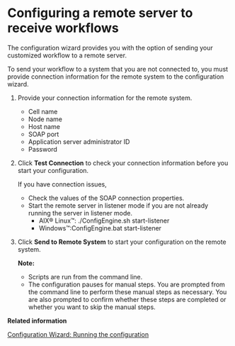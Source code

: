 # Configuring a remote server to receive workflows

The configuration wizard provides you with the option of sending your customized workflow to a remote server.

To send your workflow to a system that you are not connected to, you must provide connection information for the remote system to the configuration wizard.

1.  Provide your connection information for the remote system.

    -   Cell name
    -   Node name
    -   Host name
    -   SOAP port
    -   Application server administrator ID
    -   Password
2.  Click **Test Connection** to check your connection information before you start your configuration.

    If you have connection issues,

    -   Check the values of the SOAP connection properties.
    -   Start the remote server in listener mode if you are not already running the server in listener mode.
        -   AIX® Linux™: ./ConfigEngine.sh start-listener
        -   Windows™:ConfigEngine.bat start-listener
3.  Click **Send to Remote System** to start your configuration on the remote system.

    **Note:**

    -   Scripts are run from the command line.
    -   The configuration pauses for manual steps. You are prompted from the command line to perform these manual steps as necessary. You are also prompted to confirm whether these steps are completed or whether you want to skip the manual steps.

**Related information**  


[Configuration Wizard: Running the configuration](../cw_panelhelp/cw_workflow_opt.md)

